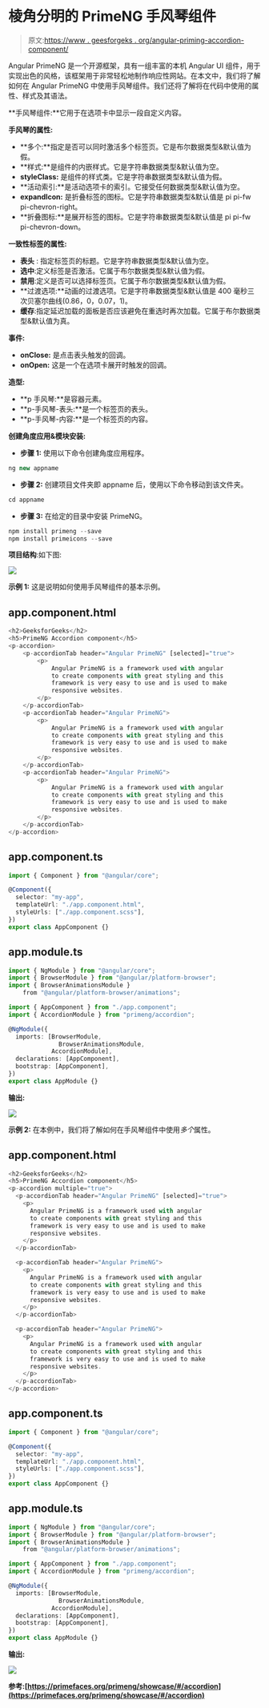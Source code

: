 # 棱角分明的 PrimeNG 手风琴组件

> 原文:[https://www . geesforgeks . org/angular-priming-accordion-component/](https://www.geeksforgeeks.org/angular-primeng-accordion-component/)

Angular PrimeNG 是一个开源框架，具有一组丰富的本机 Angular UI 组件，用于实现出色的风格，该框架用于非常轻松地制作响应性网站。在本文中，我们将了解如何在 Angular PrimeNG 中使用手风琴组件。我们还将了解将在代码中使用的属性、样式及其语法。

**手风琴组件:**它用于在选项卡中显示一段自定义内容。

**手风琴的属性:**

*   **多个:**指定是否可以同时激活多个标签页。它是布尔数据类型&默认值为假。
*   **样式:**是组件的内嵌样式。它是字符串数据类型&默认值为空。
*   **styleClass:** 是组件的样式类。它是字符串数据类型&默认值为假。
*   **活动索引:**是活动选项卡的索引。它接受任何数据类型&默认值为空。
*   **expandIcon:** 是折叠标签的图标。它是字符串数据类型&默认值是 pi pi-fw pi-chevron-right。
*   **折叠图标:**是展开标签的图标。它是字符串数据类型&默认值是 pi pi-fw pi-chevron-down。

**一致性标签的属性:**

*   **表头** : 指定标签页的标题。它是字符串数据类型&默认值为空。
*   **选中**:定义标签是否激活。它属于布尔数据类型&默认值为假。
*   **禁用**:定义是否可以选择标签页。它属于布尔数据类型&默认值为假。
*   **过渡选项:**动画的过渡选项。它是字符串数据类型&默认值是 400 毫秒三次贝塞尔曲线(0.86，0，0.07，1)。
*   **缓存**:指定延迟加载的面板是否应该避免在重选时再次加载。它属于布尔数据类型&默认值为真。

**事件:**

*   **onClose:** 是点击表头触发的回调。
*   **onOpen:** 这是一个在选项卡展开时触发的回调。

**造型:**

*   **p 手风琴:**是容器元素。
*   **p-手风琴-表头:**是一个标签页的表头。
*   **p-手风琴-内容:**是一个标签页的内容。

**创建角度应用&模块安装:**

*   **步骤 1:** 使用以下命令创建角度应用程序。

```ts
ng new appname
```

*   **步骤 2:** 创建项目文件夹即 appname 后，使用以下命令移动到该文件夹。

```ts
cd appname
```

*   **步骤 3:** 在给定的目录中安装 PrimeNG。

```ts
npm install primeng --save
npm install primeicons --save
```

**项目结构**:如下图:

![](img/6e2ac1499ceea2e58d3439c1f9f0d39a.png)

**示例 1:** 这是说明如何使用手风琴组件的基本示例。

## app.component.html

```ts
<h2>GeeksforGeeks</h2>
<h5>PrimeNG Accordion component</h5>
<p-accordion>
    <p-accordionTab header="Angular PrimeNG" [selected]="true">
        <p>
            Angular PrimeNG is a framework used with angular 
            to create components with great styling and this 
            framework is very easy to use and is used to make
            responsive websites.
        </p>
    </p-accordionTab>
    <p-accordionTab header="Angular PrimeNG">
        <p>
            Angular PrimeNG is a framework used with angular 
            to create components with great styling and this 
            framework is very easy to use and is used to make
            responsive websites.
        </p>
    </p-accordionTab>
    <p-accordionTab header="Angular PrimeNG">
        <p>
            Angular PrimeNG is a framework used with angular 
            to create components with great styling and this 
            framework is very easy to use and is used to make
            responsive websites.
        </p>
    </p-accordionTab>
</p-accordion>
```

## app.component.ts

```ts
import { Component } from "@angular/core";

@Component({
  selector: "my-app",
  templateUrl: "./app.component.html",
  styleUrls: ["./app.component.scss"],
})
export class AppComponent {}
```

## app.module.ts

```ts
import { NgModule } from "@angular/core";
import { BrowserModule } from "@angular/platform-browser";
import { BrowserAnimationsModule } 
    from "@angular/platform-browser/animations";

import { AppComponent } from "./app.component";
import { AccordionModule } from "primeng/accordion";

@NgModule({
  imports: [BrowserModule, 
              BrowserAnimationsModule, 
            AccordionModule],
  declarations: [AppComponent],
  bootstrap: [AppComponent],
})
export class AppModule {}
```

**输出:**

![](img/7484412f1820d5c4d8b3a208424d51b2.png)

**示例 2:** 在本例中，我们将了解如何在手风琴组件中使用*多个*属性。

## app.component.html

```ts
<h2>GeeksforGeeks</h2>
<h5>PrimeNG Accordion component</h5>
<p-accordion multiple="true">
  <p-accordionTab header="Angular PrimeNG" [selected]="true">
    <p>
      Angular PrimeNG is a framework used with angular 
      to create components with great styling and this 
      framework is very easy to use and is used to make
      responsive websites.
    </p>
  </p-accordionTab>

  <p-accordionTab header="Angular PrimeNG">
    <p>
      Angular PrimeNG is a framework used with angular 
      to create components with great styling and this 
      framework is very easy to use and is used to make
      responsive websites.
    </p>
  </p-accordionTab>

  <p-accordionTab header="Angular PrimeNG">
    <p>
      Angular PrimeNG is a framework used with angular 
      to create components with great styling and this 
      framework is very easy to use and is used to make
      responsive websites.
    </p>
  </p-accordionTab>
</p-accordion>
```

## app.component.ts

```ts
import { Component } from "@angular/core";

@Component({
  selector: "my-app",
  templateUrl: "./app.component.html",
  styleUrls: ["./app.component.scss"],
})
export class AppComponent {}
```

## app.module.ts

```ts
import { NgModule } from "@angular/core";
import { BrowserModule } from "@angular/platform-browser";
import { BrowserAnimationsModule } 
    from "@angular/platform-browser/animations";

import { AppComponent } from "./app.component";
import { AccordionModule } from "primeng/accordion";

@NgModule({
  imports: [BrowserModule, 
              BrowserAnimationsModule, 
            AccordionModule],
  declarations: [AppComponent],
  bootstrap: [AppComponent],
})
export class AppModule {}
```

**输出:**

![](img/2a1d3695d840c1ad419533c03ff88798.png)

**参考:**[](https://primefaces.org/primeng/showcase/#/button)**[https://primefaces.org/primeng/showcase/#/accordion](https://primefaces.org/primeng/showcase/#/accordion)**